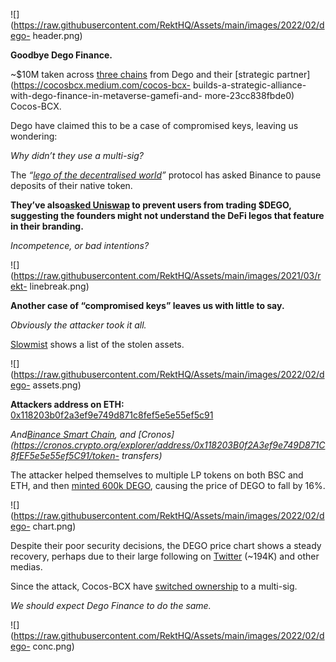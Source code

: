 ![](https://raw.githubusercontent.com/RektHQ/Assets/main/images/2022/02/dego-
header.png)

**Goodbye Dego Finance.**

~$10M taken across [three
chains](https://twitter.com/WuBlockchain/status/1491729892920393729?s=20&t=y9_nC1Vvyfi87n84jrOeQA)
from Dego and their [strategic partner](https://cocosbcx.medium.com/cocos-bcx-
builds-a-strategic-alliance-with-dego-finance-in-metaverse-gamefi-and-
more-23cc838fbde0) Cocos-BCX.

Dego have claimed this to be a case of compromised keys, leaving us wondering:

 _Why didn’t they use a multi-sig?_

The _“[lego of the decentralised world](https://dego.finance/home)”_ protocol
has asked Binance to pause deposits of their native token.

 **They’ve also[asked
Uniswap](https://twitter.com/dego_finance/status/1491633450792538116?s=20&t=M4LhH6CTUmnAIWfCZ87NeQ)
to prevent users from trading $DEGO, suggesting the founders might not
understand the DeFi legos that feature in their branding.**

 _Incompetence, or bad intentions?_

![](https://raw.githubusercontent.com/RektHQ/Assets/main/images/2021/03/rekt-
linebreak.png)

 **Another case of “compromised keys” leaves us with little to say.**

 _Obviously the attacker took it all._

[Slowmist](https://twitter.com/SlowMist_Team/status/1491692468055592960?s=20&t=rjGvgk59_VcejquaKRRcEg)
shows a list of the stolen assets.

![](https://raw.githubusercontent.com/RektHQ/Assets/main/images/2022/02/dego-
assets.png)

 **Attackers address on ETH:**
[0x118203b0f2a3ef9e749d871c8fef5e5e55ef5c91](https://etherscan.io/address/0x118203b0f2a3ef9e749d871c8fef5e5e55ef5c91)

 _And[Binance Smart
Chain](https://bscscan.com/address/0x118203b0f2a3ef9e749d871c8fef5e5e55ef5c91),
and
[Cronos](https://cronos.crypto.org/explorer/address/0x118203B0f2A3ef9e749D871C8fEF5e5e55ef5C91/token-
transfers)_

The attacker helped themselves to multiple LP tokens on both BSC and ETH, and
then [minted 600k
DEGO](https://etherscan.io/tx/0x9b65bb0e9899a56dff9a14aa6ac33dfb64d2e5b9906199367a7c1191720d0834),
causing the price of DEGO to fall by 16%.

![](https://raw.githubusercontent.com/RektHQ/Assets/main/images/2022/02/dego-
chart.png)

Despite their poor security decisions, the DEGO price chart shows a steady
recovery, perhaps due to their large following on
[Twitter](https://twitter.com/dego_finance) (~194K) and other medias.

Since the attack, Cocos-BCX have [switched
ownership](https://alert.peckshield.com/detail?id=a58cd748-8a17-11ec-886a-00163e3673cd)
to a multi-sig.

 _We should expect Dego Finance to do the same._

![](https://raw.githubusercontent.com/RektHQ/Assets/main/images/2022/02/dego-
conc.png)


